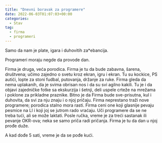 ```yaml
---
title: "Dnevni boravak za programere"
date: 2022-06-03T01:07:03+00:00
categories:
  - Stav
tag:
  - firma
  - programeri
---
```


Samo da nam je plate, igara i duhovitih za\*ebancija.

<!--more-->

Programeri moraju negde da provode dan.

Firma je druga, veća porodica. Firma je tu da bude zabavna, šarena, društvena; učimo zajedno o svetu kroz ekran, igru i ekran. Tu su kockice, PS autići, lopte za stoni fudbal, putovanja, držanje za ruke. Firma gleda da nema uplakanih, da je svima obrisan nos i da su svi agilno kakili. Tu je i da objavi zajedničke fotke sa ekskurzija i šetnji, deli uspele crteže na mrežama i poklone za prikladne praznike. Bitno je da Firma bude sve-prisutna, kul i duhovita, da svi za nju znaju i o njoj pričaju. Firma neprestano traži nove programere; porodica stalno mora rasti. Firma ceni one koji glasnije pevaju pesmice na LI i koji joj se jutrom rado vraćaju. Uči programere da se ne treba tući, ali se može laktati. Posle ručka, vreme je za treći sastanak ili pevanje OKR-ova; neka se samo priča radi pričanja. Firma je tu da dan u njoj prođe duže.

A kad dođe 5 sati, vreme je da se pođe kući.